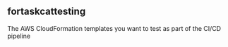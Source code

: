 ## fortaskcattesting
The AWS CloudFormation templates you want to test as part of the CI/CD pipeline
